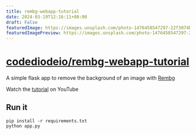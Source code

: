 ```yaml
---
title: rembg-webapp-tutorial
date: 2024-03-19T12:16:11+08:00
draft: False
featuredImage: https://images.unsplash.com/photo-1476458547297-22f3074bd81e?ixid=M3w0NjAwMjJ8MHwxfHJhbmRvbXx8fHx8fHx8fDE3MTA4MjE3MzF8&ixlib=rb-4.0.3
featuredImagePreview: https://images.unsplash.com/photo-1476458547297-22f3074bd81e?ixid=M3w0NjAwMjJ8MHwxfHJhbmRvbXx8fHx8fHx8fDE3MTA4MjE3MzF8&ixlib=rb-4.0.3
---
```


# [codediodeio/rembg-webapp-tutorial](https://github.com/codediodeio/rembg-webapp-tutorial)

A simple flask app to remove the background of an image with [Rembg](https://github.com/danielgatis/rembg)

Watch the [tutorial](https://youtu.be/cw34KMPSt4k) on YouTube

## Run it

```
pip install -r requirements.txt
python app.py
```